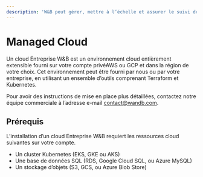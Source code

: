 ```yaml
---
description: 'W&B peut gérer, mettre à l’échelle et assurer le suivi de votre installation.'
---
```


# Managed Cloud

Un cloud Entreprise W&B est un environnement cloud entièrement extensible fourni sur votre compte privéAWS ou GCP et dans la région de votre choix. Cet environnement peut être fourni par nous ou par votre entreprise, en utilisant un ensemble d’outils comprenant Terraform et Kubernetes.

Pour avoir des instructions de mise en place plus détaillées, contactez notre équipe commerciale à l’adresse e-mail [contact@wandb.com](mailto:contact@wandb.com).

## Prérequis

L’installation d’un cloud Entreprise W&B requiert les ressources cloud suivantes sur votre compte.

* Un cluster Kubernetes \(EKS, GKE ou AKS\)
* Une base de données SQL \(RDS, Google Cloud SQL, ou Azure MySQL\)
* Un stockage d’objets \(S3, GCS, ou Azure Blob Store\)

